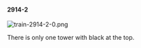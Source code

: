 #### 2914-2
![train-2914-2-0.png](https://github.com/lil-lab/nlvr/raw/master/nlvr/train/images/41/train-2914-2-0.png "train-2914-2-0.png")

There is only one tower with black at the top.